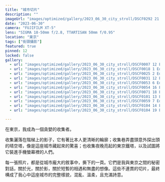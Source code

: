 ```yaml
---
title: "城市切片"
description: ""
imageUrl: "images/optimized/gallery/2023_06_30_city_stroll/DSCF0292 21 Edited.webp"
date: "2023-06-30"
camera: "FUJIFILM XT-5"
lens: "SIGMA 18-50mm f/2.8, TTARTISAN 50mm f/0.95"
location: "東京"
tags: ["街頭攝影"]
featured: true
pinned: 12
locked: false
gallery:
  - url: "images/optimized/gallery/2023_06_30_city_stroll/DSCF0007 12 Edited.webp"
  - url: "images/optimized/gallery/2023_06_30_city_stroll/DSCF0018 1 Edited.webp"
  - url: "images/optimized/gallery/2023_06_30_city_stroll/DSCF0025 2 Edited.webp"
  - url: "images/optimized/gallery/2023_06_30_city_stroll/DSCF0031 12 Edited.webp"
  - url: "images/optimized/gallery/2023_06_30_city_stroll/DSCF0053 6 Edited.webp"
  - url: "images/optimized/gallery/2023_06_30_city_stroll/DSCF0054 16 Edited.webp"
  - url: "images/optimized/gallery/2023_06_30_city_stroll/DSCF0071 18 Edited.webp"
  - url: "images/optimized/gallery/2023_06_30_city_stroll/DSCF0101 13 Edited.webp"
  - url: "images/optimized/gallery/2023_06_30_city_stroll/DSCF0059 7 Edited.webp"
  - url: "images/optimized/gallery/2023_06_30_city_stroll/DSCF0104 14 Edited.webp"
  - url: "images/optimized/gallery/2023_06_30_city_stroll/DSCF0104 19 Edited.webp"

---
```

在東京，我成為一個貪婪的收集者。

收集灑落在階梯上的影子，它有著比本人更清晰的輪廓；收集巷弄盡頭意外探出頭的晴空塔，像是這座城市藏起來的驚喜；也收集夜晚亮起的東京鐵塔，以及試圖將它裝進手機螢幕裡的人們。

每一張照片，都是從城市龐大的敘事中，撕下的一頁。它們是我與東京之間的秘密對話，關於光，關於影，關於短暫的相遇和無盡的想像。這些不連貫的切片，最終構成了我心中這座城市的完整樣貌，混亂、溫柔，且充滿詩意。